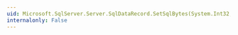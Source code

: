 ```yaml
---
uid: Microsoft.SqlServer.Server.SqlDataRecord.SetSqlBytes(System.Int32,System.Data.SqlTypes.SqlBytes)
internalonly: False
---
```

